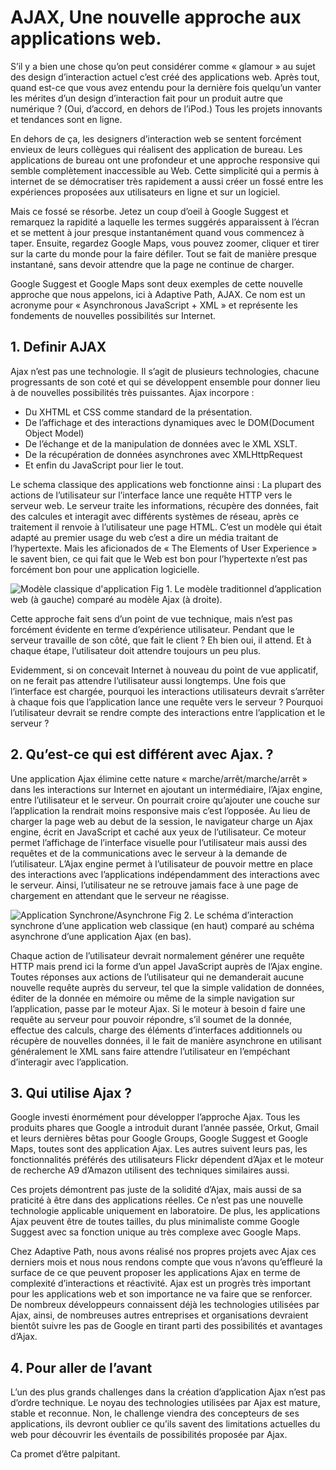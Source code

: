 # AJAX, Une nouvelle approche aux applications web.

S’il y a bien une chose qu’on peut considérer comme « glamour » au sujet des design d’interaction actuel c’est créé des applications web. Après tout, quand est-ce que vous avez entendu pour la dernière fois quelqu’un vanter les mérites d’un design d’interaction fait pour un produit autre que numérique ? (Oui, d’accord, en dehors de l’iPod.)
Tous les projets innovants et tendances sont en ligne.

En dehors de ça, les designers d’interaction web se sentent forcément envieux de leurs collègues qui réalisent des application de bureau. Les applications de bureau ont une profondeur et une approche responsive qui semble complètement inaccessible au Web. 
Cette simplicité qui a permis à internet de se démocratiser très rapidement a aussi créer un fossé entre les expériences proposées aux utilisateurs en ligne et sur un logiciel. 

Mais ce fossé se résorbe. Jetez un coup d’oeil à Google Suggest et remarquez la rapidité a laquelle les termes suggérés apparaissent à l’écran et se mettent à jour presque instantanément quand vous commencez à taper. Ensuite, regardez Google Maps, vous pouvez zoomer, cliquer et tirer sur la carte du monde pour la faire défiler. Tout se fait de manière presque instantané, sans devoir attendre que la page ne continue de charger.

Google Suggest et Google Maps sont deux exemples de cette nouvelle approche que nous appelons, ici à Adaptive Path, AJAX.
Ce nom est un acronyme pour « Asynchronous JavaScript + XML » et représente les fondements de nouvelles possibilités sur Internet.

## 1. Definir AJAX

Ajax n’est pas une technologie. 
Il s’agit de plusieurs technologies, chacune progressants de son coté et qui se développent ensemble pour donner lieu à de nouvelles possibilités très puissantes. 
Ajax incorpore : 

* Du XHTML et CSS comme standard de la présentation.
* De l’affichage et des interactions dynamiques avec le DOM(Document Object Model)
* De l’échange et de la manipulation de données avec le XML XSLT.
* De la récupération de données asynchrones avec XMLHttpRequest
* Et enfin du JavaScript pour lier le tout.

Le schema classique des applications web fonctionne ainsi : 
La plupart des actions de l’utilisateur sur l’interface lance une requête HTTP vers le serveur web. Le serveur traite les informations, récupère des données, fait des calcules et interagit avec différents systèmes de réseau, après ce traitement il renvoie à l’utilisateur une page HTML.
C’est un modèle qui était adapté au premier usage du web c’est a dire un média traitant de l’hypertexte.
Mais les aficionados de « The Elements of User Experience » le savent bien, ce qui fait que le Web est bon pour l’hypertexte n’est pas forcément bon pour une application logicielle.

![Modèle classique d'application](https://res.cloudinary.com/dcmcouvju/image/upload/v1625042888/Group_1_1_nejvrn.png)
Fig 1. Le modèle traditionnel d’application web (à gauche) comparé au modèle Ajax (à droite).

Cette approche fait sens d’un point de vue technique, mais n’est pas forcément évidente en terme d’expérience utilisateur. Pendant que le serveur travaille de son côté, que fait le client ? 
Eh bien oui, il attend. Et à chaque étape, l’utilisateur doit attendre toujours un peu plus. 

Evidemment, si on concevait Internet à nouveau du point de vue applicatif, on ne ferait pas attendre l’utilisateur aussi longtemps. 
Une fois que l’interface est chargée, pourquoi les interactions utilisateurs devrait s’arrêter à chaque fois que l’application lance une requête vers le serveur ? Pourquoi l’utilisateur devrait se rendre compte des interactions entre l’application et le serveur ?

## 2. Qu’est-ce qui est différent avec Ajax. ?

Une application Ajax élimine cette nature « marche/arrêt/marche/arrêt » dans les interactions sur Internet en ajoutant un intermédiaire, l’Ajax engine, entre l’utilisateur et le serveur. 
On pourrait croire qu’ajouter une couche sur l’application la rendrait moins responsive mais c’est l’opposée. 
Au lieu de charger la page web au debut de la session, le navigateur charge un Ajax engine, écrit en JavaScript et caché aux yeux de l’utilisateur. Ce moteur permet l’affichage de l’interface visuelle pour l’utilisateur mais aussi des requêtes et de la communications avec le serveur à la demande de l’utilisateur. L’Ajax engine permet à l’utilisateur de pouvoir mettre en place des interactions avec l’applications indépendamment des interactions avec le serveur. Ainsi, l’utilisateur ne se retrouve jamais face à une page de chargement en attendant que le serveur ne réagisse. 


![Application Synchrone/Asynchrone](https://res.cloudinary.com/dcmcouvju/image/upload/v1625043409/Group_2_1_j90fwt.png)
Fig 2. Le schéma d’interaction synchrone d’une application web classique (en haut) comparé au schéma asynchrone d’une application Ajax (en bas).

Chaque action de l’utilisateur devrait normalement générer une requête HTTP mais prend ici la forme d’un appel JavaScript auprès de l’Ajax engine. Toutes réponses aux actions de l’utilisateur qui ne demanderait aucune nouvelle requête auprès du serveur, tel que la simple validation de données, éditer de la donnée en mémoire ou même de la simple navigation sur l’application, passe par le moteur Ajax. 
Si le moteur à besoin d faire une requête au serveur pour pouvoir répondre, s’il soumet de la donnée, effectue des calculs, charge des éléments d’interfaces additionnels ou récupère de nouvelles données, il le fait de manière asynchrone en utilisant généralement le XML sans faire attendre l’utilisateur en l’empéchant d’interagir avec l’application.

## 3. Qui utilise Ajax ?

Google investi énormément pour développer l’approche Ajax. Tous les produits phares que Google a introduit durant l’année passée, Orkut, Gmail et leurs dernières bêtas pour Google Groups, Google Suggest et Google Maps, toutes sont des application Ajax. 
Les autres suivent leurs pas, les fonctionnalités préférés des utilisateurs Flickr dépendent d’Ajax et le moteur de recherche A9 d’Amazon utilisent des techniques similaires aussi.

Ces projets démontrent pas juste de la solidité d’Ajax, mais aussi de sa praticité à être dans des applications réelles. Ce n’est pas une nouvelle technologie applicable uniquement en laboratoire. De plus, les applications Ajax peuvent être de toutes tailles, du plus minimaliste comme Google Suggest avec sa fonction unique au très complexe avec Google Maps. 

Chez Adaptive Path, nous avons réalisé nos propres projets avec Ajax ces derniers mois et nous nous rendons compte que vous n’avons qu’effleuré la surface de ce que peuvent proposer les applications Ajax en terme de complexité d’interactions et réactivité.
Ajax est un progrès très important pour les applications web et son importance ne va faire que se renforcer. 
De nombreux développeurs connaissent déjà les technologies utilisées par Ajax, ainsi, de nombreuses autres entreprises et organisations devraient bientôt suivre les pas de Google en tirant parti des possibilités et avantages d’Ajax. 

## 4. Pour aller de l’avant

L’un des plus grands challenges dans la création d’application Ajax n’est pas d’ordre technique. Le noyau des technologies utilisées par Ajax est mature, stable et reconnue. Non, le challenge viendra des concepteurs de ses applications, ils devront oublier ce qu’ils savent des limitations actuelles du web pour découvrir les éventails de possibilités proposée par Ajax. 

Ca promet d’être palpitant.  
